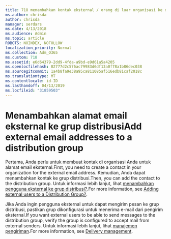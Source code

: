 ```yaml
---
title: 718 menambahkan kontak eksternal / orang di luar organisasi ke daftar distribusi
ms.author: chrisda
author: chrisda
manager: serdars
ms.date: 4/13/2018
ms.audience: Admin
ms.topic: article
ROBOTS: NOINDEX, NOFOLLOW
localization_priority: Normal
ms.collection: Adm_O365
ms.custom: 718
ms.assetid: e6d64379-2dd9-4fda-a9bd-e9d61a5a4205
ms.openlocfilehash: 02777d2c576ac79983d6df13a0f78a1b86dec038
ms.sourcegitcommit: 1a4b8fa9e38a95ca811085af516edb81caf2018c
ms.translationtype: MT
ms.contentlocale: id-ID
ms.lasthandoff: 04/13/2019
ms.locfileid: "31859503"
---
```

# <a name="add-external-email-addresses-to-a-distribution-group"></a><span data-ttu-id="efaf3-102">Menambahkan alamat email eksternal ke grup distribusi</span><span class="sxs-lookup"><span data-stu-id="efaf3-102">Add external email addresses to a distribution group</span></span>

<span data-ttu-id="efaf3-103">Pertama, Anda perlu untuk membuat kontak di organisasi Anda untuk alamat email eksternal.</span><span class="sxs-lookup"><span data-stu-id="efaf3-103">First, you need to create a contact in your organization for the external email address.</span></span> <span data-ttu-id="efaf3-104">Kemudian, Anda dapat menambahkan kontak ke grup distribusi.</span><span class="sxs-lookup"><span data-stu-id="efaf3-104">Then, you can add the contact to the distribution group.</span></span> <span data-ttu-id="efaf3-105">Untuk informasi lebih lanjut, lihat [menambahkan pengguna eksternal ke grup distribusi?](https://support.office.com/client/caa0f310-0bb7-48e3-8ad2-cb358b53bbba).</span><span class="sxs-lookup"><span data-stu-id="efaf3-105">For more information, see [Adding external users to a Distribution Group?](https://support.office.com/client/caa0f310-0bb7-48e3-8ad2-cb358b53bbba).</span></span>

<span data-ttu-id="efaf3-106">Jika Anda ingin pengguna eksternal untuk dapat mengirim pesan ke grup distribusi, pastikan grup dikonfigurasi untuk menerima e-mail dari pengirim eksternal.</span><span class="sxs-lookup"><span data-stu-id="efaf3-106">If you want external users to be able to send messages to the distribution group, verify the group is configured to accept mail from external senders.</span></span> <span data-ttu-id="efaf3-107">Untuk informasi lebih lanjut, lihat [manajemen pengiriman](https://technet.microsoft.com/library/bb124513.aspx#deliverymanagement).</span><span class="sxs-lookup"><span data-stu-id="efaf3-107">For more information, see [Delivery management](https://technet.microsoft.com/library/bb124513.aspx#deliverymanagement).</span></span>
